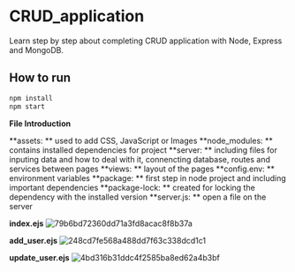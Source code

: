 # CRUD_application
Learn step by step about completing CRUD application with Node, Express and MongoDB.

## How to run
```java
npm install
npm start
```

**File Introduction**

**assets: ** used to add CSS, JavaScript or Images
**node_modules: ** contains installed dependencies for project
**server: ** including files for inputing data and how to deal with it, connencting database, routes and services between pages
**views: ** layout of the pages
**config.env: ** environment variables
**package: ** first step in node project and including important dependencies
**package-lock: ** created for locking the dependency with the installed version
**server.js: ** open a file on the server

**index.ejs**
![79b6bd72360dd71a3fd8acac8f8b37a](https://user-images.githubusercontent.com/86568954/213601756-0f145585-c288-44f2-a245-a921fb2e2bff.png)

**add_user.ejs**
![248cd7fe568a488dd7f63c338dcd1c1](https://user-images.githubusercontent.com/86568954/213601793-7740d23d-0ab4-4361-86b1-a8034a80e7db.png)

**update_user.ejs**
![4bd316b31ddc4f2585ba8ed62a4b3bf](https://user-images.githubusercontent.com/86568954/213601823-054c867f-d3af-4eba-8ced-0a5067f790ee.png)
